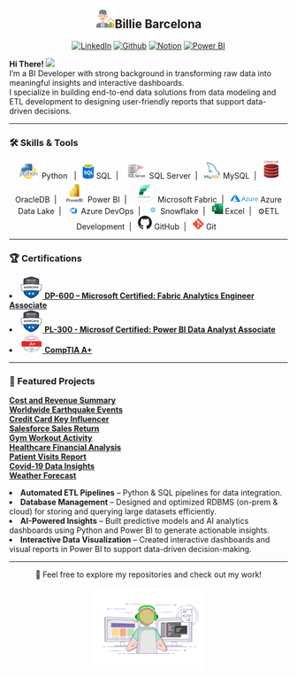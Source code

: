 # <h2 align="center"><img src="Images/Data Scientist.png" width="35px">Billie Barcelona </h2>
<p align="center"><a href="https://www.linkedin.com/in/billie-barcelona" target="_blank"><img alt="LinkedIn" src="https://img.shields.io/badge/LinkedIn-%230077B5.svg?&style=for-the-badge&logo=linkedin&logoColor=white" /></a> <a href="https://github.com/barcelonab" target="_blank"><img alt="Github" src="https://img.shields.io/badge/GitHub-%2312100E.svg?&style=for-the-badge&logo=Github&logoColor=white" /></a> <a href="https://www.notion.so/Billie-Barcelona-BI-Developer-IT-Administrator-2752a80f72ee80759ca5f107bb18f673?pvs=12"><img alt="Notion" src="https://img.shields.io/badge/Notion-%23000000.svg?&style=for-the-badge&logo=notion&logoColor=white" /></a> <a href="https://app.powerbi.com/view?r=eyJrIjoiZWQzYTcyZGYtZmVlYi00NzFlLTk3MTMtOTkwOGRhMWU5ODQ5IiwidCI6ImVmZGNhNGNlLWQ5NDUtNGJhZi05ZmQ5LTMyZjc1ODI1N2FiMyJ9"><img alt="Power BI" src="https://img.shields.io/badge/Power%20BI-%23F2C811.svg?&style=for-the-badge&logo=power-bi&logoColor=black" /></a>
</p>

<p align="Left">
  <b>Hi There!</b> <img src="https://media.giphy.com/media/hvRJCLFzcasrR4ia7z/giphy.gif" width="25">
  <br>
  I’m a BI Developer with strong background in transforming raw data into meaningful insights and interactive dashboards.<br>
  I specialize in building end-to-end data solutions from data modeling and ETL development to designing user-friendly reports that support data-driven decisions.
</p>

---

<h3>🛠 Skills & Tools</h3>
<p align="center">
  <img src="Images/Python.jpg" width="40px"> Python &nbsp; | &nbsp;&nbsp;<img src="Images/SQL.png" width="20px"> SQL &nbsp;| &nbsp;&nbsp;<img src="Images/SQLServer.jpg" width="40px"> SQL Server &nbsp;| &nbsp;&nbsp;<img src="Images/MYSQL.png" width="30px"> MySQL &nbsp;| &nbsp;&nbsp;<img src="Images/Oracle.jpg" width="30px"> OracleDB &nbsp;| &nbsp;&nbsp;<img src="Images/Power BI.jpg" width="40px"> Power BI &nbsp;| &nbsp;&nbsp;<img src="Images/Fabric.png" width="40px"> Microsoft Fabric &nbsp;| &nbsp;&nbsp;<img src="Images/Azure.png" width="50px"> Azure Data Lake &nbsp;| &nbsp;&nbsp;<img src="Images/devops.png" width="20px"> Azure DevOps &nbsp;| &nbsp;&nbsp;<img src="Images/snowflake.png" width="20px"> Snowflake &nbsp;| &nbsp;&nbsp;<img src="Images/Excel.png" width="20px"> Excel &nbsp;| &nbsp;&nbsp;⚙️ETL Development &nbsp;| &nbsp;&nbsp;<img src="Images/Github.png" width="25px"> GitHub &nbsp;| &nbsp;&nbsp;<img src="Images/git.png" width="20px"> Git &nbsp;
</p>

---

<h3>🏆 Certifications</h3>
<li>
  <a href="Images/DP-600.png" target="_blank">
    <img src="Images/License Logo.png" width="40px">
    <b>DP-600 – Microsoft Certified: Fabric Analytics Engineer Associate</b>
  </a>
</li>
<li>
  <a href="Images/PL-300.png" target="_blank">
    <img src="Images/License Logo.png" width="40px">
    <b>PL-300 - Microsof Certified: Power BI Data Analyst Associate</b>
  </a>
</li>
<li>
  <a href="Images/CompTIA A+.png" target="_blank">
    <img src="Images/A+.png" width="40px"> 
    <b>CompTIA A+</b>
  </a>
</li>
  
---

<h3>📂 Featured Projects</h3>

<b>[Cost and Revenue Summary](https://app.fabric.microsoft.com/view?r=eyJrIjoiZTQ0NDAzM2EtNjNhZi00MWVmLWJkNGQtNDA0NDJlNTU5NmQwIiwidCI6ImVmZGNhNGNlLWQ5NDUtNGJhZi05ZmQ5LTMyZjc1ODI1N2FiMyJ9)</b>   
<b>[Worldwide Earthquake Events](https://github.com/barcelonab/Worldwide-Earthquake-Events)</b>   
<b>[Credit Card Key Influencer](https://github.com/barcelonab/credit-card-key-influencer)</b>   
<b>[Salesforce Sales Return](https://app.powerbi.com/view?r=eyJrIjoiMjEyMTYwOGMtOWNjNi00Y2ViLWI1M2EtMGVhZGNlMGZkN2Y3IiwidCI6ImVmZGNhNGNlLWQ5NDUtNGJhZi05ZmQ5LTMyZjc1ODI1N2FiMyJ9)</b>   
<b>[Gym Workout Activity](https://app.fabric.microsoft.com/view?r=eyJrIjoiMGUwY2UwZjAtMmU3Yi00ZWIzLWE4N2ItYzczN2FkNDIyZjYzIiwidCI6ImVmZGNhNGNlLWQ5NDUtNGJhZi05ZmQ5LTMyZjc1ODI1N2FiMyJ9)</b>   
<b>[Healthcare Financial Analysis](https://app.powerbi.com/view?r=eyJrIjoiZGZhNTcyOGItMjZmNy00MTU0LWJhNGItMmI1YjAxZTZjY2VjIiwidCI6ImVmZGNhNGNlLWQ5NDUtNGJhZi05ZmQ5LTMyZjc1ODI1N2FiMyJ9)</b>   
<b>[Patient Visits Report](https://app.fabric.microsoft.com/view?r=eyJrIjoiMTIwZmM1OTQtNTcyMi00MDNjLWIwMDUtOTFiODQ2MTkzMGExIiwidCI6ImVmZGNhNGNlLWQ5NDUtNGJhZi05ZmQ5LTMyZjc1ODI1N2FiMyJ9)</b>   
<b>[Covid-19 Data Insights](https://app.fabric.microsoft.com/view?r=eyJrIjoiZjQ2OGRhNGEtMzQ4NS00MjE1LTk3ZmYtYjkyYmE3Y2QzOTgzIiwidCI6ImVmZGNhNGNlLWQ5NDUtNGJhZi05ZmQ5LTMyZjc1ODI1N2FiMyJ9)</b>   
<b>[Weather Forecast](https://github.com/barcelonab/weather-forecast)</b>   
  
  <li><b>Automated ETL Pipelines</b> – Python & SQL pipelines for data integration.</li>
  <li><b>Database Management</b> – Designed and optimized RDBMS (on-prem & cloud) for storing and querying large datasets efficiently.</li>
  <li><b>AI-Powered Insights</b> – Built predictive models and AI analytics dashboards using Python and Power BI to generate actionable insights.</li>
  <li><b>Interactive Data Visualization</b> – Created interactive dashboards and visual reports in Power BI to support data-driven decision-making.</li>


    
---

<p align="center">
  🚀 Feel free to explore my repositories and check out my work!
</p>
<p align="center">
  <img src="Images/Typing.gif" width="200px" alt="Typing animation">
</p>


